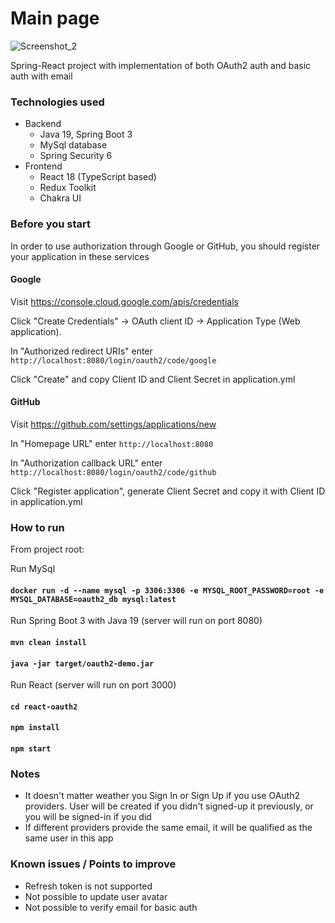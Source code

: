# Main page
![Screenshot_2](https://user-images.githubusercontent.com/54511054/209580686-ec7d44bf-0999-4110-8b53-334498d5c763.png)

Spring-React project with implementation of both OAuth2 auth and basic auth with email

### Technologies used
* Backend
    * Java 19, Spring Boot 3
    * MySql database
    * Spring Security 6
* Frontend
    * React 18 (TypeScript based)
    * Redux Toolkit
    * Chakra UI

### Before you start
In order to use authorization through Google or GitHub, you should register your application in these services

#### Google
Visit https://console.cloud.google.com/apis/credentials

Click "Create Credentials" -> OAuth client ID -> Application Type (Web application). 

In "Authorized redirect URIs" enter `http://localhost:8080/login/oauth2/code/google`

Click "Create" and copy Client ID and Client Secret in application.yml

#### GitHub
Visit https://github.com/settings/applications/new

In "Homepage URL" enter `http://localhost:8080`

In "Authorization callback URL" enter `http://localhost:8080/login/oauth2/code/github`

Click "Register application", generate Client Secret and copy it with Client ID in application.yml

### How to run
From project root: 

Run MySql
#### `docker run -d --name mysql -p 3306:3306 -e MYSQL_ROOT_PASSWORD=root -e MYSQL_DATABASE=oauth2_db mysql:latest`

Run Spring Boot 3 with Java 19 (server will run on port 8080)
#### `mvn clean install`
#### `java -jar target/oauth2-demo.jar`

Run React (server will run on port 3000)
#### `cd react-oauth2`
#### `npm install`
#### `npm start`

### Notes
* It doesn't matter weather you Sign In or Sign Up if you use OAuth2 providers. 
User will be created if you didn't signed-up it previously, or you will be signed-in if you did
* If different providers provide the same email, it will be qualified as the same user in this app

### Known issues / Points to improve
* Refresh token is not supported
* Not possible to update user avatar
* Not possible to verify email for basic auth


